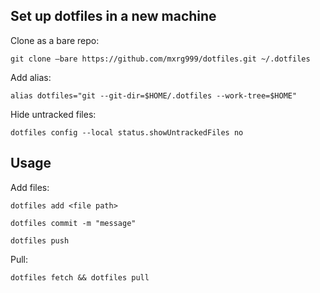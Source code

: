 ## Set up dotfiles in a new machine
Clone as a bare repo:

``git clone —bare https://github.com/mxrg999/dotfiles.git ~/.dotfiles``

Add alias:

``alias dotfiles="git --git-dir=$HOME/.dotfiles --work-tree=$HOME"``

Hide untracked files:

``dotfiles config --local status.showUntrackedFiles no``

## Usage

Add files:

``dotfiles add <file path>``

``dotfiles commit -m "message"``

``dotfiles push``

Pull:

``dotfiles fetch && dotfiles pull``
